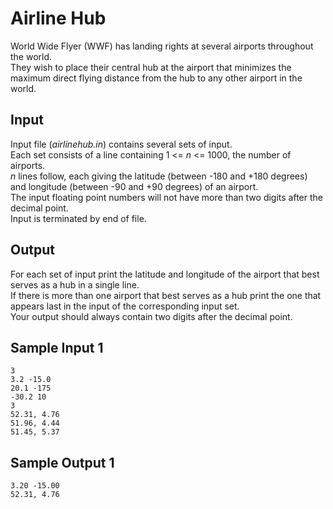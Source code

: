 # __Airline Hub__

World Wide Flyer (WWF) has landing rights at several airports throughout the world.  
They wish to place their central hub at the airport that minimizes the maximum direct flying distance from the hub to any other airport in the world.

## __Input__
Input file (_airlinehub.in_) contains several sets of input.  
Each set consists of a line containing 1 <= _n_ <= 1000, the number of airports.  
_n_ lines follow, each giving the latitude (between -180 and +180 degrees) and longitude (between -90 and +90 degrees) of an airport.  
The input floating point numbers will not have more than two digits after the decimal point.  
Input is terminated by end of file.

## __Output__
For each set of input print the latitude and longitude of the airport that best serves as a hub in a single line.  
If there is more than one airport that best serves as a hub print the one that appears last in the input of the corresponding input set.  
Your output should always contain two digits after the decimal point.

## __Sample Input 1__

``` text
3
3.2 -15.0
20.1 -175
-30.2 10
3
52.31, 4.76
51.96, 4.44
51.45, 5.37
```

## __Sample Output 1__
``` text
3.20 -15.00
52.31, 4.76
```
